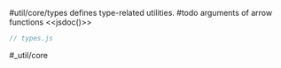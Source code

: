 #util/core/types defines type-related utilities. #todo arguments of arrow functions
<<jsdoc()>>

```js_removed:types.js
// types.js
```

#_util/core